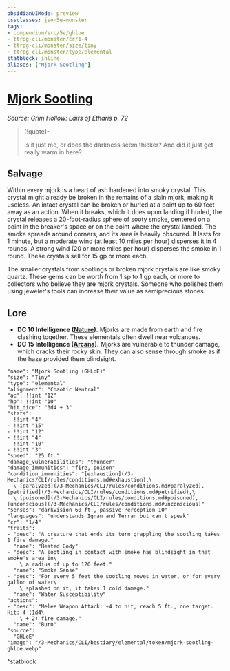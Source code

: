 ```yaml
---
obsidianUIMode: preview
cssclasses: json5e-monster
tags:
- compendium/src/5e/ghloe
- ttrpg-cli/monster/cr/1-4
- ttrpg-cli/monster/size/tiny
- ttrpg-cli/monster/type/elemental
statblock: inline
aliases: ["Mjork Sootling"]
---
```

# [Mjork Sootling](3-Mechanics\CLI\bestiary\elemental/mjork-sootling-ghloe.md)
*Source: Grim Hollow: Lairs of Etharis p. 72*  

> [!quote]-  
> 
> Is it just me, or does the darkness seem thicker? And did it just get really warm in here?

## Salvage

Within every mjork is a heart of ash hardened into smoky crystal. This crystal might already be broken in the remains of a slain mjork, making it useless. An intact crystal can be broken or hurled at a point up to 60 feet away as an action. When it breaks, which it does upon landing if hurled, the crystal releases a 20-foot-radius sphere of sooty smoke, centered on a point in the breaker's space or on the point where the crystal landed. The smoke spreads around corners, and its area is heavily obscured. It lasts for 1 minute, but a moderate wind (at least 10 miles per hour) disperses it in 4 rounds. A strong wind (20 or more miles per hour) disperses the smoke in 1 round. These crystals sell for 15 gp or more each.

The smaller crystals from sootlings or broken mjork crystals are like smoky quartz. These gems can be worth from 1 sp to 1 gp each, or more to collectors who believe they are mjork crystals. Someone who polishes them using jeweler's tools can increase their value as semiprecious stones.

## Lore

- **DC 10 Intelligence ([Nature](/3-Mechanics/CLI/rules/skills.md#Nature)).** Mjorks are made from earth and fire clashing together. These elementals often dwell near volcanoes.  
- **DC 15 Intelligence ([Arcana](/3-Mechanics/CLI/rules/skills.md#Arcana)).** Mjorks are vulnerable to thunder damage, which cracks their rocky skin. They can also sense through smoke as if the haze provided them blindsight.  

```statblock
"name": "Mjork Sootling (GHLoE)"
"size": "Tiny"
"type": "elemental"
"alignment": "Chaotic Neutral"
"ac": !!int "12"
"hp": !!int "10"
"hit_dice": "3d4 + 3"
"stats":
- !!int "4"
- !!int "15"
- !!int "12"
- !!int "4"
- !!int "10"
- !!int "3"
"speed": "25 ft."
"damage_vulnerabilities": "thunder"
"damage_immunities": "fire, poison"
"condition_immunities": "[exhaustion](/3-Mechanics/CLI/rules/conditions.md#exhaustion),\
  \ [paralyzed](/3-Mechanics/CLI/rules/conditions.md#paralyzed), [petrified](/3-Mechanics/CLI/rules/conditions.md#petrified),\
  \ [poisoned](/3-Mechanics/CLI/rules/conditions.md#poisoned), [unconscious](/3-Mechanics/CLI/rules/conditions.md#unconscious)"
"senses": "darkvision 60 ft., passive Perception 10"
"languages": "understands Ignan and Terran but can't speak"
"cr": "1/4"
"traits":
- "desc": "A creature that ends its turn grappling the sootling takes 1 fire damage."
  "name": "Heated Body"
- "desc": "A sootling in contact with smoke has blindsight in that smoke's area in\
    \ a radius of up to 120 feet."
  "name": "Smoke Sense"
- "desc": "For every 5 feet the sootling moves in water, or for every gallon of water\
    \ splashed on it, it takes 1 cold damage."
  "name": "Water Susceptibility"
"actions":
- "desc": "Melee Weapon Attack: +4 to hit, reach 5 ft., one target. Hit: 4 (1d4\
    \ + 2) fire damage."
  "name": "Burn"
"source":
- "GHLoE"
"image": "/3-Mechanics/CLI/bestiary/elemental/token/mjork-sootling-ghloe.webp"
```
^statblock
